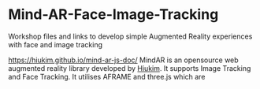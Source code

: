 # Mind-AR-Face-Image-Tracking
Workshop files and links to develop simple Augmented Reality experiences with face and image tracking

https://hiukim.github.io/mind-ar-js-doc/ 
MindAR is an opensource web augmented reality library developed by [Hiukim](https://github.com/hiukim). It supports Image Tracking and Face Tracking. It utilises AFRAME and three.js which are 
